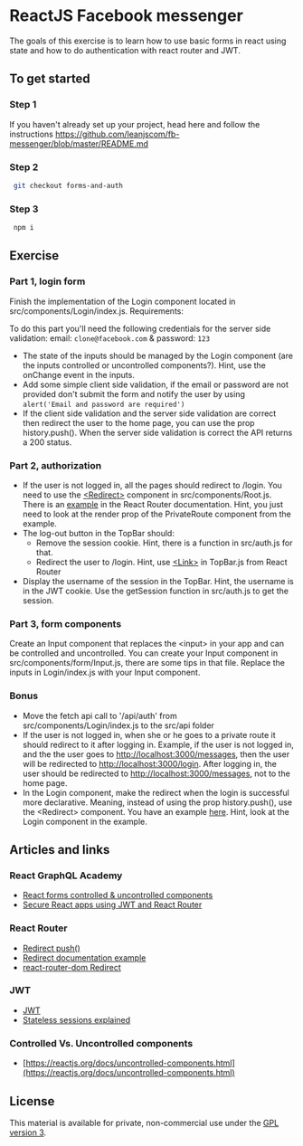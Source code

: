 # ReactJS Facebook messenger

The goals of this exercise is to learn how to use basic forms in react using state and how to do authentication with react router and JWT.

## To get started

### Step 1

If you haven't already set up your project, head here and follow the instructions https://github.com/leanjscom/fb-messenger/blob/master/README.md

### Step 2

```sh
 git checkout forms-and-auth
```

### Step 3

```sh
 npm i
```

## Exercise

### Part 1, login form

Finish the implementation of the Login component located in src/components/Login/index.js. Requirements:

To do this part you'll need the following credentials for the server side validation: email: `clone@facebook.com` & password: `123`

- The state of the inputs should be managed by the Login component (are the inputs controlled or uncontrolled components?). Hint, use the onChange event in the inputs.
- Add some simple client side validation, if the email or password are not provided don't submit the form and notify the user by using `alert('Email and password are required')`
- If the client side validation and the server side validation are correct then redirect the user to the home page, you can use the prop history.push(). When the server side validation is correct the API returns a 200 status.

### Part 2, authorization

- If the user is not logged in, all the pages should redirect to /login. You need to use the [&lt;Redirect&gt;](https://reacttraining.com/react-router/web/api/Redirect) component in src/components/Root.js. There is an [example](https://reacttraining.com/react-router/web/example/auth-workflow) in the React Router documentation. Hint, you just need to look at the render prop of the PrivateRoute component from the example.
- The log-out button in the TopBar should:
  - Remove the session cookie. Hint, there is a function in src/auth.js for that.
  - Redirect the user to /login. Hint, use [&lt;Link&gt;](https://reacttraining.com/react-router/web/api/Link) in TopBar.js from React Router
- Display the username of the session in the TopBar. Hint, the username is in the JWT cookie. Use the getSession function in src/auth.js to get the session.

### Part 3, form components

Create an Input component that replaces the &lt;input&gt; in your app and can be controlled and uncontrolled. You can create your Input component in src/components/form/Input.js, there are some tips in that file. Replace the inputs in Login/index.js with your Input component.

### Bonus

- Move the fetch api call to '/api/auth' from src/components/Login/index.js to the src/api folder
- If the user is not logged in, when she or he goes to a private route it should redirect to it after logging in. Example, if the user is not logged in, and the the user goes to [http://localhost:3000/messages](http://localhost:3000/messages), then the user will be redirected to [http://localhost:3000/login](http://localhost:3000/login). After logging in, the user should be redirected to [http://localhost:3000/messages](http://localhost:3000/messages), not to the home page.
- In the Login component, make the redirect when the login is successful more declarative. Meaning, instead of using the prop history.push(), use the &lt;Redirect&gt; component. You have an example [here](https://reacttraining.com/react-router/web/example/auth-workflow). Hint, look at the Login component in the example.

## Articles and links

### React GraphQL Academy

- [React forms controlled & uncontrolled components](https://reactgraphql.academy/blog/react-forms-controlled-and-uncontrolled-components/)
- [Secure React apps using JWT and React Router](https://reactgraphql.academy/blog/secure-react-apps-using-JWT-and-react-router/)

### React Router

- [Redirect push()](https://github.com/ReactTraining/react-router/blob/master/packages/react-router/modules/Redirect.js#L88)
- [Redirect documentation example](https://reacttraining.com/react-router/web/api/Redirect)
- [react-router-dom Redirect](https://github.com/ReactTraining/react-router/blob/master/packages/react-router-dom/modules/Redirect.js)

### JWT

- [JWT](https://jwt.io/)
- [Stateless sessions explained](https://auth0.com/blog/stateless-auth-for-stateful-minds/)

### Controlled Vs. Uncontrolled components

- [https://reactjs.org/docs/uncontrolled-components.html](https://reactjs.org/docs/uncontrolled-components.html)

## License

This material is available for private, non-commercial use under the [GPL version 3](http://www.gnu.org/licenses/gpl-3.0-standalone.html).
